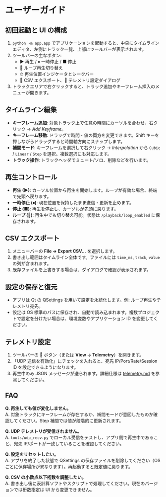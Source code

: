 # ユーザーガイド

## 初回起動と UI の構成
1. `python -m app.app` でアプリケーションを起動すると、中央にタイムラインエディタ、左側にトラック一覧、上部にツールバーが表示されます。
2. ツールバーの主なボタン:
   - ▶ 再生 / ⏸ 一時停止 / ■ 停止
   - 🔁 ループ再生切り替え
   - ⏱ 再生位置インジケータとシークバー
   - 📄 CSV エクスポート、📡 テレメトリ設定ダイアログ
3. トラックエリアで右クリックすると、トラック追加やキーフレーム挿入のメニューが開きます。

## タイムライン編集
- **キーフレーム追加**: 対象トラック上で任意の時間にカーソルを合わせ、右クリック → *Add Keyframe*。
- **キーフレーム移動**: ドラッグで時間・値の両方を変更できます。Shift キーを押しながらドラッグすると時間軸方向にスナップします。
- **補間モード**: キーフレームを選択して右クリック → *Interpolation* から `Cubic` / `Linear` / `Step` を選択。複数選択にも対応します。
- **トラック操作**: トラックヘッダでミュート/ソロ、削除などを行います。

## 再生コントロール
- **再生 (▶)**: カーソル位置から再生を開始します。ループが有効な場合、終端で先頭へ戻ります。
- **一時停止 (⏸)**: 現在位置を保持したまま送信・更新を止めます。
- **停止 (■)**: 再生を停止し、カーソルが先頭に戻ります。
- **ループ (🔁)**: 再生中でも切り替え可能。状態は `/playback/loop_enabled` に保存されます。

## CSV エクスポート
1. メニューバーの **File → Export CSV…** を選択します。
2. 書き出し範囲はタイムライン全体です。ファイルには `time_ms`, `track`, `value` の列が含まれます。
3. 既存ファイルを上書きする場合は、ダイアログで確認が表示されます。

## 設定の保存と復元
- アプリは Qt の QSettings を用いて設定を永続化します。例: ループ再生やテレメトリ宛先。
- 設定は OS 標準のパスに保存され、自動で読み込まれます。複数プロジェクトで設定を分けたい場合は、環境変数やアプリケーション ID を変更してください。

## テレメトリ設定
1. ツールバーの 📡 ボタン（または **View → Telemetry**）を開きます。
2. 「UDP 送信を有効化」にチェックを入れると、宛先 IP/Port/Rate/Session ID を設定できるようになります。
3. 再生中のみ JSON メッセージが送られます。詳細仕様は [telemetry.md](telemetry.md) を参照してください。

## FAQ
**Q. 再生しても値が変化しません。**  
A. 対象トラックにキーフレームが存在するか、補間モードが意図したものか確認してください。Step 補間では値が段階的に更新されます。

**Q. UDP テレメトリが受信されません。**  
A. `tools/udp_recv.py` でローカル受信をテストし、アプリ側で再生中であること、宛先 IP/ポートが一致していることを確認してください。

**Q. 設定をリセットしたい。**  
A. アプリを終了した状態で QSettings の保存ファイルを削除してください（OS ごとに保存場所が異なります）。再起動すると既定値に戻ります。

**Q. CSV の小数点以下桁数を調整したい。**  
A. 書き出し後に表計算ソフトやスクリプトで処理してください。現在のバージョンでは桁数指定は UI から変更できません。
